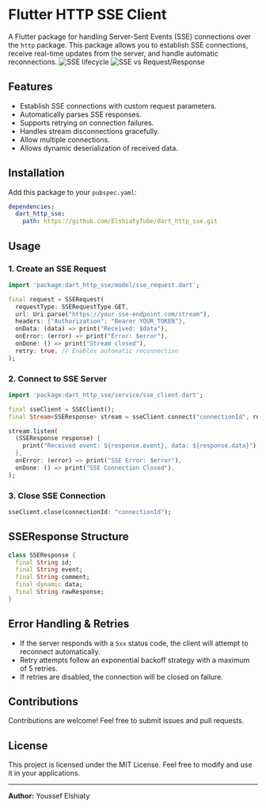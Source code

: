 # Flutter HTTP SSE Client

A Flutter package for handling Server-Sent Events (SSE) connections over the `http` package. This package allows you to establish SSE connections, receive real-time updates from the server, and handle automatic reconnections.
![SSE lifecycle](https://ik.imagekit.io/ably/ghost/prod/2022/11/server_sent_events_how_it_works.png)
![SSE vs Request/Response](https://bunnyacademy.b-cdn.net/What-is-SSE-Server-Sent-Events-and-how-do-they-work.svg)

## Features
- Establish SSE connections with custom request parameters.
- Automatically parses SSE responses.
- Supports retrying on connection failures.
- Handles stream disconnections gracefully.
- Allow multiple connections.
- Allows dynamic deserialization of received data.

## Installation

Add this package to your `pubspec.yaml`:

```yaml
dependencies:
  dart_http_sse:
    path: https://github.com/ElshiatyTube/dart_http_sse.git
```

## Usage

### 1. Create an SSE Request
```dart
import 'package:dart_http_sse/model/sse_request.dart';

final request = SSERequest(
  requestType: SSERequestType.GET,
  url: Uri.parse("https://your-sse-endpoint.com/stream"),
  headers: {"Authorization": "Bearer YOUR_TOKEN"},
  onData: (data) => print("Received: $data"),
  onError: (error) => print("Error: $error"),
  onDone: () => print("Stream closed"),
  retry: true, // Enables automatic reconnection
);
```

### 2. Connect to SSE Server
```dart
import 'package:dart_http_sse/service/sse_client.dart';

final sseClient = SSEClient();
final Stream<SSEResponse> stream = sseClient.connect("connectionId", request);

stream.listen(
  (SSEResponse response) {
    print("Received event: ${response.event}, data: ${response.data}");
  },
  onError: (error) => print("SSE Error: $error"),
  onDone: () => print("SSE Connection Closed"),
);
```

### 3. Close SSE Connection
```dart
sseClient.close(connectionId: "connectionId");
```

## SSEResponse Structure
```dart
class SSEResponse {
  final String id;
  final String event;
  final String comment;
  final dynamic data;
  final String rawResponse;
}
```

## Error Handling & Retries
- If the server responds with a `5xx` status code, the client will attempt to reconnect automatically.
- Retry attempts follow an exponential backoff strategy with a maximum of 5 retries.
- If retries are disabled, the connection will be closed on failure.

## Contributions
Contributions are welcome! Feel free to submit issues and pull requests.

## License

This project is licensed under the MIT License. Feel free to modify and use it in your applications.

---

**Author:** Youssef Elshiaty